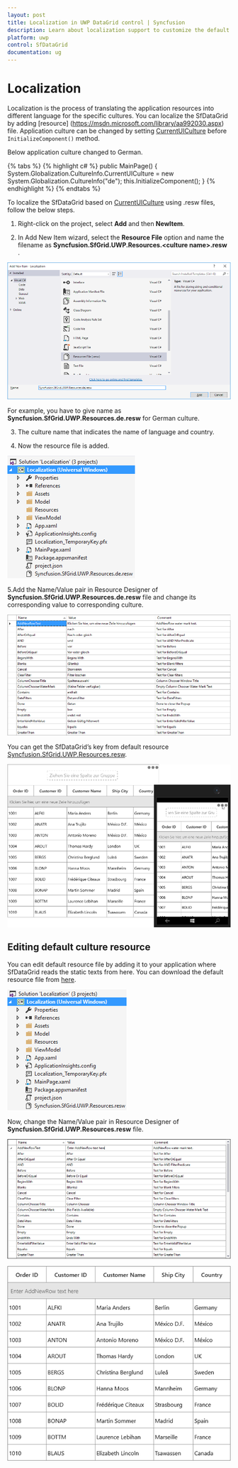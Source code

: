 ```yaml
---
layout: post
title: Localization in UWP DataGrid control | Syncfusion
description: Learn about localization support to customize the default strings in Syncfusion UWP DataGrid (SfDataGrid) control and more details.
platform: uwp
control: SfDataGrid
documentation: ug
---
```



# Localization 

Localization is the process of translating the application resources into different language for the specific cultures. You can localize the SfDataGrid by adding [resource] (https://msdn.microsoft.com/library/aa992030.aspx) file. Application culture can be changed by setting [CurrentUICulture](https://msdn.microsoft.com/en-us/library/system.globalization.cultureinfo.currentuiculture.aspx) before `InitializeComponent()` method.
 
Below application culture changed to German.

{% tabs %}
{% highlight c# %}
public MainPage()
{
    System.Globalization.CultureInfo.CurrentUICulture = new System.Globalization.CultureInfo("de");
    this.InitializeComponent();
} 
{% endhighlight %}
{% endtabs %}


To localize the SfDataGrid based on [CurrentUICulture](https://msdn.microsoft.com/en-us/library/system.globalization.cultureinfo.currentuiculture.aspx)  using .resw files, follow the below steps.
 
1. Right-click on the project, select **Add** and then **NewItem**.

2. In Add New Item wizard, select the **Resource File** option and name the filename as **Syncfusion.SfGrid.UWP.Resources.&lt;culture name&gt;.resw** .
 
![Shows the name of resource file to be added for UWP DataGrid](Localization_images/Localization_img1.png)

For example, you have to give name as **Syncfusion.SfGrid.UWP.Resources.de.resw** for German culture.
 
3. The culture name that indicates the name of language and country.
 
4. Now the resource file is added.


![Shows the added resource file for German language in UWP DataGrid](Localization_images/Localization_img2.png)

5.Add the Name/Value pair in Resource Designer of **Syncfusion.SfGrid.UWP.Resources.de.resw** file and change its corresponding value to corresponding culture.
 
![Shows the added resource file name / value pair in the resource designer in UWP DataGrid](Localization_images/Localization_img3.png)


You can get the SfDataGrid’s key from default resource  [Syncfusion.SfGrid.UWP.Resources.resw](https://www.syncfusion.com/downloads/support/directtrac/general/ze/Syncfusion.SfGrid.UWP.Resources-145129753.zip).


![Shows the localized in German for UWP DataGrid](Localization_images/Localization_img4.png)


## Editing default culture resource


You can edit default resource file by adding it to your application where SfDataGrid reads the static texts from here. You can download the default resource file from [here](https://www.syncfusion.com/downloads/support/directtrac/general/ze/Syncfusion.SfGrid.UWP.Resources-145129753.zip).

![Displaying the default culture resource editing for UWP SfDataGrid](Localization_images/Localization_img5.png)

Now, change the Name/Value pair in Resource Designer of **Syncfusion.SfGrid.UWP.Resources.resw** file.

![Displaying the name / value pair in the resource designer for default culture resource in UWP SfDataGrid](Localization_images/Localization_img6.png)


![Displaying UWP SfDataGrid with the default culture resource edited](Localization_images/Localization_img7.png)

